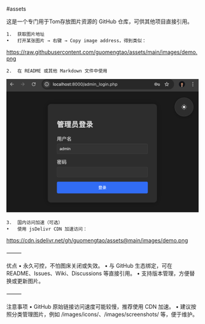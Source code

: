 #assets

这是一个专门用于Tom存放图片资源的 GitHub 仓库，可供其他项目直接引用。

 


	1.	获取图片地址
	•	打开某张图片 → 右键 → Copy image address，得到类似：

https://raw.githubusercontent.com/guomengtao/assets/main/images/demo.png


	2.	在 README 或其他 Markdown 文件中使用

![描述文字](https://raw.githubusercontent.com/guomengtao/assets/main/images/demo.png)


	3.	国内访问加速（可选）
	•	使用 jsDelivr CDN 加速访问：

https://cdn.jsdelivr.net/gh/guomengtao/assets@main/images/demo.png



⸻

优点
	•	永久可控，不怕图床关闭或失效。
	•	与 GitHub 生态绑定，可在 README、Issues、Wiki、Discussions 等直接引用。
	•	支持版本管理，方便替换或更新图片。

⸻

注意事项
	•	GitHub 原始链接访问速度可能较慢，推荐使用 CDN 加速。
	•	建议按照分类管理图片，例如 /images/icons/、/images/screenshots/ 等，便于维护。

 
